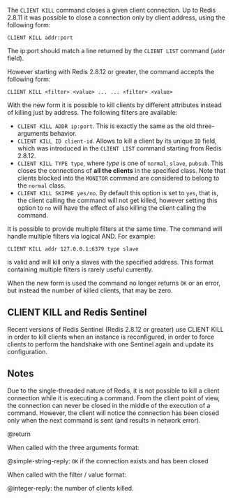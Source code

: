 The `CLIENT KILL` command closes a given client connection. Up to Redis 2.8.11 it was possible to close a connection only by client address, using the following form:

    CLIENT KILL addr:port

The ip:port should match a line returned by the `CLIENT LIST` command (`addr` field).

However starting with Redis 2.8.12 or greater, the command accepts the following
form:

    CLIENT KILL <filter> <value> ... ... <filter> <value>

With the new form it is possible to kill clients by different attributes
instead of killing just by address. The following filters are available:

* `CLIENT KILL ADDR ip:port`. This is exactly the same as the old three-arguments behavior.
* `CLIENT KILL ID client-id`. Allows to kill a client by its unique `ID` field, which was introduced in the `CLIENT LIST` command starting from Redis 2.8.12.
* `CLIENT KILL TYPE type`, where *type* is one of `normal`, `slave`, `pubsub`. This closes the connections of **all the clients** in the specified class. Note that clients blocked into the `MONITOR` command are considered to belong to the `normal` class.
* `CLIENT KILL SKIPME yes/no`. By default this option is set to `yes`, that is, the client calling the command will not get killed, however setting this option to `no` will have the effect of also killing the client calling the command.

It is possible to provide multiple filters at the same time. The command will handle multiple filters via logical AND. For example:

    CLIENT KILL addr 127.0.0.1:6379 type slave

is valid and will kill only a slaves with the specified address. This format containing multiple filters is rarely useful currently.

When the new form is used the command no longer returns `OK` or an error, but instead the number of killed clients, that may be zero.

## CLIENT KILL and Redis Sentinel

Recent versions of Redis Sentinel (Redis 2.8.12 or greater) use CLIENT KILL
in order to kill clients when an instance is reconfigured, in order to
force clients to perform the handshake with one Sentinel again and update
its configuration.

## Notes

Due to the single-threaded nature of Redis, it is not possible to
kill a client connection while it is executing a command. From
the client point of view, the connection can never be closed
in the middle of the execution of a command. However, the client
will notice the connection has been closed only when the
next command is sent (and results in network error).

@return

When called with the three arguments format:

@simple-string-reply: `OK` if the connection exists and has been closed

When called with the filter / value format:

@integer-reply: the number of clients killed.
